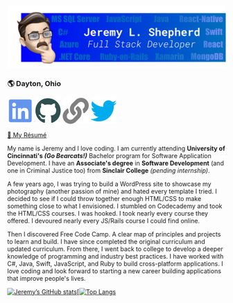 ![ReadMe Banner](https://raw.githubusercontent.com/jeremylshepherd/jeremylshepherd/master/assets/ReadMeBanner.svg)

### :earth_americas: Dayton, Ohio

[![Icon](https://raw.githubusercontent.com/jeremylshepherd/jeremylshepherd/master/assets/linkedin.svg)](https://www.linkedin.com/in/jeremylshepherd)
[![Icon](https://raw.githubusercontent.com/jeremylshepherd/jeremylshepherd/master/assets/github.svg)](https://github.com/jeremylshepherd)
[![Icon](https://raw.githubusercontent.com/jeremylshepherd/jeremylshepherd/master/assets/link.svg)](http://jeremylshepherd.github.io)
[![Icon](https://raw.githubusercontent.com/jeremylshepherd/jeremylshepherd/master/assets/twitter.svg)](https://www.twitter.com/JeremyLShepherd)

[:page_with_curl: My Résumé](https://jeremylshepherd.github.io/assets/resume.pdf)

My name is Jeremy and I love coding. I am currently attending **University of Cincinnati's _(Go Bearcats!)_** Bachelor program for Software Application Development. I have an **Associate's degree** in **Software Development** (and one in Criminal Justice too) from **Sinclair College** _(pending internship)_.

A few years ago, I was trying to build a WordPress site to showcase my photography (another passion of mine) and hated every template I tried. I decided to see if I could throw together enough HTML/CSS to make something close to what I envisioned. I stumbled on Codecademy and took the HTML/CSS courses. I was hooked. I took nearly every course they offered. I devoured nearly every JS/Rails course I could find online.

Then I discovered Free Code Camp. A clear map of principles and projects to learn and build. I have since completed the original curriculum and updated curriculum. From there, I went back to college to develop a deeper knowledge of programming and industry best practices. I have worked with C#, Java, Swift, JavaScript, and Ruby to build cross-platform applications. I love coding and look forward to starting a new career building applications that improve people's lives.

[![Jeremy’s GitHub stats](https://github-readme-stats.vercel.app/api?username=jeremylshepherd)](https://github.com/anuraghazra/github-readme-stats)[[![Top Langs](https://github-readme-stats.vercel.app/api/top-langs/?username=jeremylshepherd&layout=compact)](https://github.com/anuraghazra/github-readme-stats)
